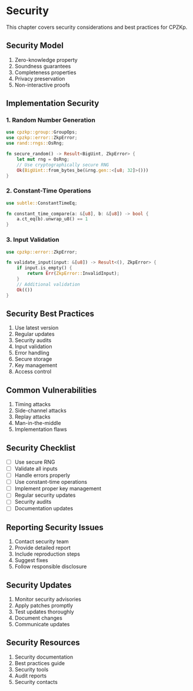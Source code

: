 # Security

This chapter covers security considerations and best practices for CPZKp.

## Security Model

1. Zero-knowledge property
2. Soundness guarantees
3. Completeness properties
4. Privacy preservation
5. Non-interactive proofs

## Implementation Security

### 1. Random Number Generation

```rust
use cpzkp::group::GroupOps;
use cpzkp::error::ZkpError;
use rand::rngs::OsRng;

fn secure_random() -> Result<BigUint, ZkpError> {
    let mut rng = OsRng;
    // Use cryptographically secure RNG
    Ok(BigUint::from_bytes_be(&rng.gen::<[u8; 32]>()))
}
```

### 2. Constant-Time Operations

```rust
use subtle::ConstantTimeEq;

fn constant_time_compare(a: &[u8], b: &[u8]) -> bool {
    a.ct_eq(b).unwrap_u8() == 1
}
```

### 3. Input Validation

```rust
use cpzkp::error::ZkpError;

fn validate_input(input: &[u8]) -> Result<(), ZkpError> {
    if input.is_empty() {
        return Err(ZkpError::InvalidInput);
    }
    // Additional validation
    Ok(())
}
```

## Security Best Practices

1. Use latest version
2. Regular updates
3. Security audits
4. Input validation
5. Error handling
6. Secure storage
7. Key management
8. Access control

## Common Vulnerabilities

1. Timing attacks
2. Side-channel attacks
3. Replay attacks
4. Man-in-the-middle
5. Implementation flaws

## Security Checklist

- [ ] Use secure RNG
- [ ] Validate all inputs
- [ ] Handle errors properly
- [ ] Use constant-time operations
- [ ] Implement proper key management
- [ ] Regular security updates
- [ ] Security audits
- [ ] Documentation updates

## Reporting Security Issues

1. Contact security team
2. Provide detailed report
3. Include reproduction steps
4. Suggest fixes
5. Follow responsible disclosure

## Security Updates

1. Monitor security advisories
2. Apply patches promptly
3. Test updates thoroughly
4. Document changes
5. Communicate updates

## Security Resources

1. Security documentation
2. Best practices guide
3. Security tools
4. Audit reports
5. Security contacts 